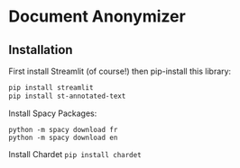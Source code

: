 # Document Anonymizer

## Installation

First install Streamlit (of course!) then pip-install this library:

```bash
pip install streamlit
pip install st-annotated-text
```

Install Spacy Packages:
```
python -m spacy download fr
python -m spacy download en
```

Install Chardet
```pip install chardet```